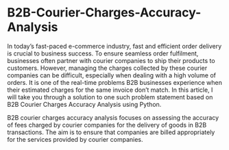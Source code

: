 # B2B-Courier-Charges-Accuracy-Analysis
In today’s fast-paced e-commerce industry, fast and efficient order delivery is crucial to business success. To ensure seamless order fulfilment, businesses often partner with courier companies to ship their products to customers. However, managing the charges collected by these courier companies can be difficult, especially when dealing with a high volume of orders. It is one of the real-time problems B2B businesses experience when their estimated charges for the same invoice don’t match. In this article, I will take you through a solution to one such problem statement based on B2B Courier Charges Accuracy Analysis using Python.

B2B courier charges accuracy analysis focuses on assessing the accuracy of fees charged by courier companies for the delivery of goods in B2B transactions. The aim is to ensure that companies are billed appropriately for the services provided by courier companies.

